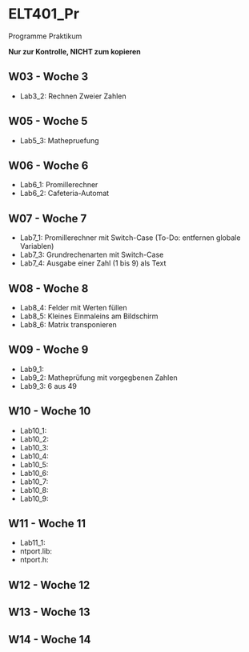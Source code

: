 # ELT401_Pr
Programme Praktikum

**Nur zur Kontrolle, NICHT zum kopieren**

## W03 - Woche 3
+ Lab3_2: Rechnen Zweier Zahlen

## W05 - Woche 5
+ Lab5_3: Mathepruefung

## W06 - Woche 6
+ Lab6_1: Promillerechner
+ Lab6_2: Cafeteria-Automat

## W07 - Woche 7
+ Lab7_1: Promillerechner mit Switch-Case (To-Do: entfernen globale Variablen)
+ Lab7_3: Grundrechenarten mit Switch-Case
+ Lab7_4: Ausgabe einer Zahl (1 bis 9) als Text

## W08 - Woche 8
+ Lab8_4: Felder mit Werten füllen
+ Lab8_5: Kleines Einmaleins am Bildschirm
+ Lab8_6: Matrix transponieren

## W09 - Woche 9
+ Lab9_1: 
+ Lab9_2: Matheprüfung mit vorgegbenen Zahlen
+ Lab9_3: 6 aus 49

## W10 - Woche 10
+ Lab10_1:
+ Lab10_2:
+ Lab10_3:
+ Lab10_4:
+ Lab10_5:
+ Lab10_6:
+ Lab10_7:
+ Lab10_8:
+ Lab10_9:

## W11 - Woche 11
+ Lab11_1:
+ ntport.lib:
+ ntport.h:

## W12 - Woche 12
## W13 - Woche 13
## W14 - Woche 14
